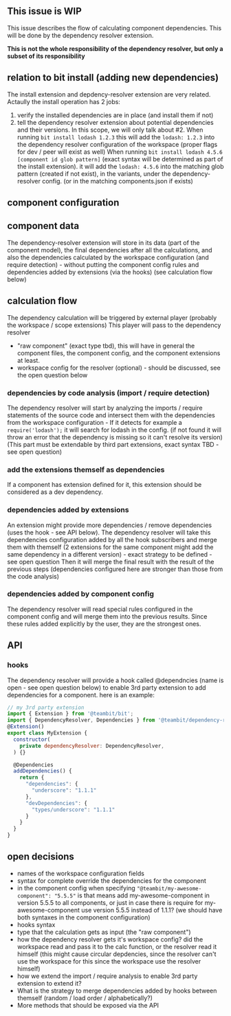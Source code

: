 ## This issue is WIP

This issue describes the flow of calculating component dependencies.
This will be done by the dependency resolver extension.

**This is not the whole responsibility of the dependency resolver, but only a subset of its responsibility**

## relation to bit install (adding new dependencies)
The install extension and depdency-resolver extension are very related.
Actaully the install operation has 2 jobs:
1. verify the installed dependencies are in place (and install them if not)
2. tell the dependency resolver extension about potential dependencies and their versions.
In this scope, we will only talk about #2.
When running `bit install lodash 1.2.3` this will add the `lodash: 1.2.3` into the dependency resolver configuration of the workspace (proper flags for dev / peer will exist as well)
When running `bit install lodash 4.5.6 [component id glob pattern]` (exact syntax will be determined as part of the install extension). it will add the `lodash: 4.5.6` into the matching glob pattern (created if not exist), in the variants, under the dependency-resolver config.
(or in the matching components.json if exists)

## component configuration

## component data
The dependency-resolver extension will store in its data (part of the component model), the final dependencies after all the calculations, and also the dependencies calculated by the workspace configuration (and require detection) - without putting the component config rules and dependencies added by extensions (via the hooks)
(see calculation flow below)

## calculation flow
The dependency calculation will be triggered by external player (probably the workspace / scope extensions)
This player will pass to the dependency resolver
* "raw component" (exact type tbd), this will have in general the component files, the component config, and the component extensions at least.
* workspace config for the resolver (optional) - should be discussed, see the open question below
### dependencies by code analysis (import / require detection)
The dependency resolver will start by analyzing the imports / require statements of the source code and intersect them with the dependencies from the workspace configuration -
If it detects for example a `require('lodash');` it will search for lodash in the config. (if not found it will throw an error that the dependency is missing so it can't resolve its version)
(This part must be extendable by third part extensions, exact syntax TBD - see open question)
### add the extensions themself as dependencies
If a component has extension defined for it, this extension should be considered as a dev dependency.
### dependencies added by extensions
An extension might provide more dependencies / remove dependencies (uses the hook - see API below).
The dependency resolver will take this dependencies configuration added by all the hook subscribers and merge them with themself (2 extensions for the same component might add the same dependency in a different version) - exact strategy to be defined - see open question
Then it will merge the final result with the result of the previous steps (dependencies configured here are stronger than those from the code analysis)
### dependencies added by component config
The dependency resolver will read special rules configured in the component config and will merge them into the previous results.
Since these rules added explicitly by the user, they are the strongest ones.

## API
### hooks
The dependency resolver will provide a hook called @dependncies (name is open - see open question below) to enable 3rd party extension to add dependencies for a component.
here is an example:
```js
// my 3rd party extension
import { Extension } from '@teambit/bit';
import { DependencyResolver, Dependencies } from '@teambit/dependency-resolver';
@Extension()
export class MyExtension {
  constructor(
    private dependencyResolver: DependencyResolver,
  ) {}

  @Dependencies
  addDependencies() {
    return {
      "dependencies": {
        "underscore": "1.1.1"
      },
      "devDependencies": {
        "types/underscore": "1.1.1"
      }
    }
  }
}
```

## open decisions
* names of the workspace configuration fields
* syntax for complete override the dependencies for the component
* in the component config when specifying `"@teambit/my-awesome-component": "5.5.5"` is that means add my-awesome-component in version 5.5.5 to all components, or just in case there is require for my-awesome-component use version 5.5.5 instead of 1.1.1? (we should have both syntaxes in the component configuration)
* hooks syntax
* type that the calculation gets as input (the "raw component")
* how the dependency resolver gets it's workspace config? did the workspace read and pass it to the calc function, or the resolver read it himself (this might cause circular depdencies, since the resolver can't use the workspace for this since the workspace use the resolver himself)
* how we extend the import / require analysis to enable 3rd party extension to extend it?
* What is the strategy to merge dependencies added by hooks between themself (random / load order / alphabetically?)
* More methods that should be exposed via the API
